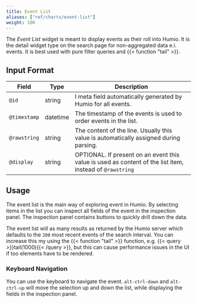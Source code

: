 ```yaml
---
title: Event List
aliases: ["ref/charts/event-list"]
weight: 100
---
```


The _Event List_ widget is meant to display events as their roll into Humio. It
is the detail widget type on the search page for non-aggregated data e.i. events.
It is best used with pure filter queries and {{< function "tail" >}}.

## Input Format

| Field         | Type     | Description                                                                                                     |
|---------------|----------|-----------------------------------------------------------------------------------------------------------------|
| `@id`         | string   | I meta field automatically generated by Humio for all events.                                                   |
| `@timestamp`  | datetime | The timestamp of the events is used to order events in the list.                                                |
| `@rawstring`  | string   | The content of the line. Usually this value is automatically assigned during parsing.                           |
| `@display`    | string   | OPTIONAL. If present on an event this value is used as content of the list item, instead of `@rawstring`        |

## Usage

The event list is the main way of exploring event in Humio. By selecting items in
the list you can inspect all fields of the event in the inspection panel.
The inspection panel contains buttons to quickly drill down the data.

The event list will as many results as returned by the Humio server which defaults
to the `200` most recent events of the search interval. You can increase this
my using the {{< function "tail" >}} function, e.g. {{< query >}}tail(1000){{< /query >}},
but this can cause performance issues in the UI if too elements have to be rendered.  

### Keyboard Navigation

You can use the keyboard to navigate the event. `alt-ctrl-down` and `alt-ctrl-up`
will move the selection up and down the list, while displaying the fields in the
inspection panel.
